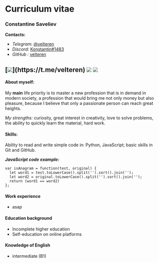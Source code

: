 # Curriculum vitae

### Constantine Saveliev
 __Contacts:__ 
* _Telegram:_ [@velteren](https://t.me/velteren) 
* _Discord:_ [Konstantin#1483](https://discord.com/users/220827177057386496)
* _GitHub :_ [velteren](https://github.com/velteren/)  

[![](https://a.deviantart.net/avatars/t/o/tomazzo.png?)](https://t.me/velteren) [![](https://xploit.ink/img/new-home/discord.png)](https://discord.com/users/220827177057386496) [![](https://pp.userapi.com/c853524/v853524069/1805d/VbDvI83WCVo.jpg?ava=1)](https://github.com/velteren/)
---
#### About myself:
My __main__ life priority is to master a new profession that is in demand in modern society, a profession that would bring me not only money but also pleasure, because I believe that only a passionate person can reach great heights.

_My strengths:_ curiosity, great interest in creativity, love to solve problems, the ability to quickly learn the material, hard work.
#### Skills:
Ability to read and write simple code in: Python, JavaScript; basic skills in Git and GitHub.

___JavaScript code example:___
```
var isAnagram = function(test, original) {
  let word1 = test.toLowerCase().split('').sort().join('');
  let word2 = original.toLowerCase().split('').sort().join('');
  return (word1 == word2)
};
```
#### Work experience
* asap

#### Education background
* Incomplete higher education
* Self-education on online platforms

#### Knowledge of English
* intermediate (B1)
